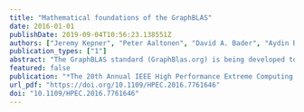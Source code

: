 ```yaml
---
title: "Mathematical foundations of the GraphBLAS"
date: 2016-01-01
publishDate: 2019-09-04T10:56:23.138551Z
authors: ["Jeremy Kepner", "Peter Aaltonen", "David A. Bader", "Aydin Buluç", "Franz Franchetti", "John R. Gilbert", "Dylan Hutchison", "Manoj Kumar", "Andrew Lumsdaine", "Henning Meyerhenke", "Scott McMillan", "Carl Yang", "John D. Owens", "Marcin Zalewski", "Timothy G. Mattson", "José E. Moreira"]
publication_types: ["1"]
abstract: "The GraphBLAS standard (GraphBlas.org) is being developed to bring the potential of matrix-based graph algorithms to the broadest possible audience. Mathematically, the GraphBLAS defines a core set of matrix-based graph operations that can be used to implement a wide class of graph algorithms in a wide range of programming environments. This paper provides an introduction to the mathematics of the GraphBLAS. Graphs represent connections between vertices with edges. Matrices can represent a wide range of graphs using adjacency matrices or incidence matrices. Adjacency matrices are often easier to analyze while incidence matrices are often better for representing data. Fortunately, the two are easily connected by matrix multiplication. A key feature of matrix mathematics is that a very small number of matrix operations can be used to manipulate a very wide range of graphs. This composability of a small number of operations is the foundation of the GraphBLAS. A standard such as the GraphBLAS can only be effective if it has low performance overhead. Performance measurements of prototype GraphBLAS implementations indicate that the overhead is low."
featured: false
publication: "*The 20th Annual IEEE High Performance Extreme Computing Conference, HPEC 2016, Waltham, MA, USA, September 13-15, 2016*"
url_pdf: "https://doi.org/10.1109/HPEC.2016.7761646"
doi: "10.1109/HPEC.2016.7761646"
---
```



